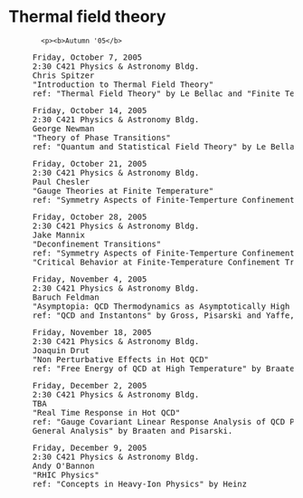 <div id="globalWrapper">
		<div id="column-content">
	<div id="content">
		<a name="top" id="top"></a>
				<h1 class="firstHeading">Thermal field theory</h1>
		<div id="bodyContent">
			<div id="contentSub"></div>

			<p><b>Autumn '05</b>
</p>
<pre>     Friday, October 7, 2005
     2:30 C421 Physics & Astronomy Bldg.
     Chris Spitzer
     "Introduction to Thermal Field Theory"
     ref: "Thermal Field Theory" by Le Bellac and "Finite Temperature Field Theory" by Kapusta
</pre>
<pre>     Friday, October 14, 2005
     2:30 C421 Physics & Astronomy Bldg.
     George Newman
     "Theory of Phase Transitions"
     ref: "Quantum and Statistical Field Theory" by Le Bellac, and "Introduction to the Renormalization Group and Critical Phenomena" by Pfeuty and Toulouse
</pre>
<pre>     Friday, October 21, 2005
     2:30 C421 Physics & Astronomy Bldg.
     Paul Chesler
     "Gauge Theories at Finite Temperature"
     ref: "Symmetry Aspects of Finite-Temperture Confinement Transitions" by Ben Svetitsky, "QCD and Instantons" by Gross, Pisarski and Yaffe, "Wilson Line in Finite Temperature Gauge Theories" by Nathan Weiss
</pre>
<pre>     Friday, October 28, 2005
     2:30 C421 Physics & Astronomy Bldg.
     Jake Mannix
     "Deconfinement Transitions"
     ref: "Symmetry Aspects of Finite-Temperture Confinement Transitions" by Ben Svetitsky, "QCD and Instantons" by Gross, Pisarski and Yaffe, "Wilson Line in Finite Temperature Gauge Theories" by Nathan Weiss, <br />     "Critical Behavior at Finite-Temperature Confinement Transitions" by Svetitsky and Yaffe.
</pre>
<pre>     Friday, November 4, 2005
     2:30 C421 Physics & Astronomy Bldg.
     Baruch Feldman
     "Asymptopia: QCD Thermodynamics as Asymptotically High Temperature"
     ref: "QCD and Instantons" by Gross, Pisarski and Yaffe, "Free Energy of QCD at High Temperature" by Braaten and Nieto
</pre>
<pre>     Friday, November 18, 2005
     2:30 C421 Physics & Astronomy Bldg.
     Joaquin Drut
     "Non Perturbative Effects in Hot QCD"
     ref: "Free Energy of QCD at High Temperature" by Braaten and Nieto, "Phase Transitions in Gauge Theories and Cosmology" by Linde, "Non-Abelian Debye Screening Length Beyond Leading Order" by Arnold and Yaffe
</pre>
<pre>     Friday, December 2, 2005
     2:30 C421 Physics & Astronomy Bldg.
     TBA
     "Real Time Response in Hot QCD"
     ref: "Gauge Covariant Linear Response Analysis of QCD Plasma Oscillations" by Heinz, "Simple Effective Lagrangian for Hard Thermal Loops" by Braaten and Pisarski, "Soft Amplitudes in Hot Gauge Theories: A <br />     General Analysis" by Braaten and Pisarski.
</pre>
<pre>     Friday, December 9, 2005
     2:30 C421 Physics & Astronomy Bldg.
     Andy O'Bannon
     "RHIC Physics"
     ref: "Concepts in Heavy-Ion Physics" by Heinz
</pre>


